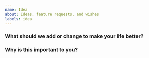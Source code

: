 ```yaml
---
name: Idea
about: Ideas, feature requests, and wishes
labels: idea
---
```


### What should we add or change to make your life better?

### Why is this important to you?